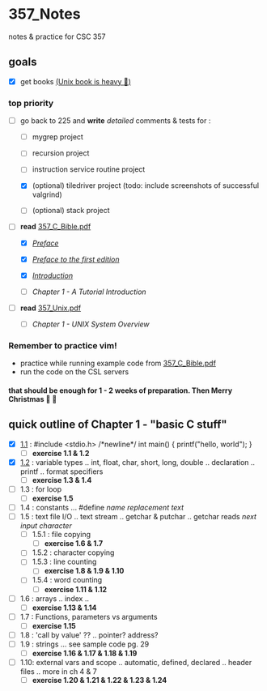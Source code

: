 # 357_Notes
notes &amp; practice for CSC 357

## goals
- [x] get books [\(Unix book is heavy :muscle:\)](https://github.com/mfekadu/357_Notes/blob/master/textbooks)

### top priority
- [ ] go back to 225 and **write** _detailed_ comments & tests for : 

  - [ ] mygrep project

  - [ ] recursion project

  - [ ] instruction service routine project  

  - [x] \(optional) tiledriver project (todo: include screenshots of successful valgrind)

  - [ ] \(optional) stack project
  
- [ ] **read** [357_C_Bible.pdf](https://github.com/mfekadu/357_Notes/blob/master/textbooks/357_C_Bible.pdf)

  - [x] [_Preface_](https://github.com/mfekadu/357_Notes/blob/master/paper_notes/C_notes_0_preface.png)

  - [x] [_Preface to the first edition_](https://github.com/mfekadu/357_Notes/blob/master/paper_notes/C_notes_0_preface.png)
  
  - [x] [_Introduction_](https://github.com/mfekadu/357_Notes/blob/master/paper_notes/C_notes_1_intro.png)

  - [ ] _Chapter 1 - A Tutorial Introduction_
  
- [ ] **read** [357_Unix.pdf](https://github.com/mfekadu/357_Notes/blob/master/textbooks/357_Unix.pdf)

  - [ ] _Chapter 1 - UNIX System Overview_

### Remember to practice vim!
* practice while running example code from [357_C_Bible.pdf](https://github.com/mfekadu/357_Notes/blob/master/textbooks/357_C_Bible.pdf)
* run the code on the CSL servers

#### that should be enough for 1 - 2 weeks of preparation. Then Merry Christmas :santa: :christmas_tree:


## quick outline of Chapter 1 - "basic C stuff"
- [x] [1.1](https://github.com/mfekadu/357_Notes/blob/master/paper_notes/C_notes_2_1.1.png) : #include <stdio.h> \/\*newline\*\/ int main() { printf("hello, world"); }
  - [ ] **exercise 1.1 & 1.2**
- [x] [1.2](https://github.com/mfekadu/357_Notes/blob/master/paper_notes/C_notes_3_1.2.png) : variable types .. int, float, char, short, long, double .. declaration .. printf .. format specifiers
  - [ ] **exercise 1.3 & 1.4**
- [ ] 1.3 : for loop
  - [ ] **exercise 1.5**
- [ ] 1.4 : constants ... #define _name_ _replacement text_
- [ ] 1.5 : text file I/O  .. text stream .. getchar & putchar .. getchar reads _next input character_
  - [ ] 1.5.1 : file copying
    - [ ] **exercise 1.6 & 1.7**
  - [ ] 1.5.2 : character copying
  - [ ] 1.5.3 : line counting
    - [ ] **exercise 1.8 & 1.9 & 1.10**
  - [ ] 1.5.4 : word counting
    - [ ] **exercise 1.11 & 1.12**
- [ ] 1.6 : arrays .. index .. 
  - [ ] **exercise 1.13 & 1.14**
- [ ] 1.7 : Functions, parameters vs arguments
  - [ ] **exercise 1.15**
- [ ] 1.8 : 'call by value' ?? .. pointer? address?
- [ ] 1.9 : strings ...  see sample code pg. 29
  - [ ] **exercise 1.16 & 1.17 & 1.18 & 1.19**
- [ ] 1.10: external vars and scope .. automatic, defined, declared .. header files ..  more in ch 4 & 7
  - [ ] **exercise 1.20 & 1.21 & 1.22 & 1.23 & 1.24**
